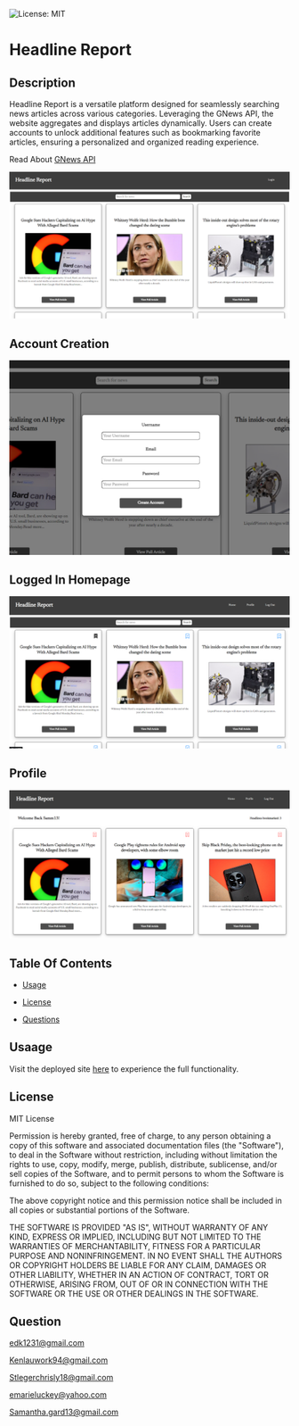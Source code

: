 ![License: MIT](https://img.shields.io/badge/License-MIT-yellow.svg)

# Headline Report 

 ## Description

  Headline Report is a versatile platform designed for seamlessly searching news articles across various categories. Leveraging the GNews API, the website aggregates and displays articles dynamically. Users can create accounts to unlock additional features such as bookmarking favorite articles, ensuring a personalized and organized reading experience.

  Read About [GNews API](https://gnews.io/) 

 ![Screenshot](/client/public/Images/not-logged.png)

 ## Account Creation

 ![Screenshot](/client/public/Images/account-creation.png)

 ## Logged In Homepage

 ![Screenshot](/client/public/Images/logged-in.png)

 ## Profile

 ![Screenshot](/client/public/Images/profile.png)

 ## Table Of Contents

 - [Usage](#usage)
 
 - [License](#license)

 - [Questions](#questions)


 ## Usaage

 Visit the deployed site [here](https://eddyk15501-headline-report-3d1644b4d160.herokuapp.com/) to experience the full functionality.

  ## License

  MIT License

  Permission is hereby granted, free of charge, to any person obtaining a 
  copy of this software and associated documentation files (the "Software"), to 
  deal in the Software without restriction, including without limitation the 
  rights to use, copy, modify, merge, publish, distribute, sublicense, and/or 
  sell copies of the Software, and to permit persons to whom the Software is
  furnished to do so, subject to the following conditions:

  The above copyright notice and this permission notice shall be included in all
  copies or substantial portions of the Software.

  THE SOFTWARE IS PROVIDED "AS IS", WITHOUT WARRANTY OF ANY KIND, EXPRESS OR
  IMPLIED, INCLUDING BUT NOT LIMITED TO THE WARRANTIES OF MERCHANTABILITY,
  FITNESS FOR A PARTICULAR PURPOSE AND NONINFRINGEMENT. IN NO EVENT SHALL THE
  AUTHORS OR COPYRIGHT HOLDERS BE LIABLE FOR ANY CLAIM, DAMAGES OR OTHER
  LIABILITY, WHETHER IN AN ACTION OF CONTRACT, TORT OR OTHERWISE, ARISING FROM,
  OUT OF OR IN CONNECTION WITH THE SOFTWARE OR THE USE OR OTHER DEALINGS IN THE
  SOFTWARE.

  ## Question

  edk1231@gmail.com

  Kenlauwork94@gmail.com

  Stlegerchrisly18@gmail.com

  emarieluckey@yahoo.com

  Samantha.gard13@gmail.com